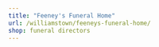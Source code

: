 ```yaml
---
title: "Feeney's Funeral Home"
url: /williamstown/feeneys-funeral-home/
shop: funeral directors
---
```

